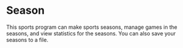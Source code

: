 # Season
 This sports program can make sports seasons, manage games in the seasons, and view statistics for the seasons. You can also save your seasons to a file.
